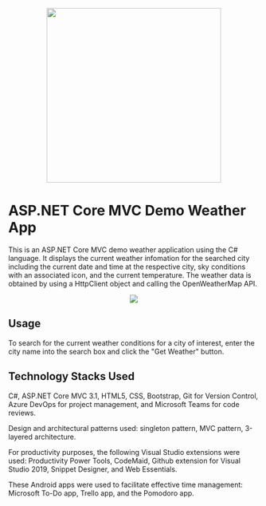 <p align="center"> 
  <img width=350 src="https://user-images.githubusercontent.com/19508650/136642393-8b84f333-25b9-44c7-bcd9-d21ad7eb2d21.jpg">
</p>

# ASP.NET Core MVC Demo Weather App

This is an ASP.NET Core MVC demo weather application using the C# language. It displays the current weather infomation for the searched city including the current date and time at the respective city, sky conditions with an associated icon, and the current temperature. The weather data is obtained by using a HttpClient object and calling the OpenWeatherMap API.

<p align="center">
  <img src="src/Screenshots/weatherss.png">
</p>

## Usage

To search for the current weather conditions for a city of interest, enter the city name into the search box and click the "Get Weather" button.

## Technology Stacks Used

C#, ASP.NET Core MVC 3.1, HTML5, CSS, Bootstrap, Git for Version Control, Azure DevOps for project management, and Microsoft Teams for code reviews.

Design and architectural patterns used: singleton pattern, MVC pattern, 3-layered architecture.

For productivity purposes, the following Visual Studio extensions were used: Productivity Power Tools, CodeMaid, Github extension for Visual Studio 2019, Snippet Designer, and Web Essentials. 

These Android apps were used to facilitate effective time management: Microsoft To-Do app, Trello app, and the Pomodoro app.



